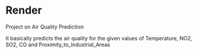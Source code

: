 # Render
Project on Air Quality Prediction 

It basically predicts the air quality for the given values of Temperature, NO2, SO2, CO and Proximity_to_Industrial_Areas


